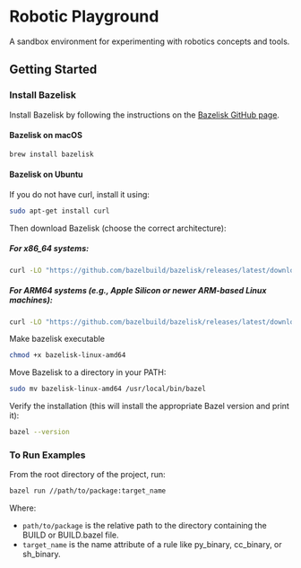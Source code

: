 # Robotic Playground

A sandbox environment for experimenting with robotics concepts and tools.

## Getting Started

### Install Bazelisk
Install Bazelisk by following the instructions on the [Bazelisk GitHub page](https://github.com/bazelbuild/bazelisk).

#### Bazelisk on macOS
```bash
brew install bazelisk
```

#### Bazelisk on Ubuntu
If you do not have curl, install it using:
```bash
sudo apt-get install curl
```
Then download Bazelisk (choose the correct architecture):
##### For x86_64 systems:
```bash
curl -LO "https://github.com/bazelbuild/bazelisk/releases/latest/download/bazelisk-linux-amd64"
```
##### For ARM64 systems (e.g., Apple Silicon or newer ARM-based Linux machines):
```bash
curl -LO "https://github.com/bazelbuild/bazelisk/releases/latest/download/bazelisk-linux-arm64"
```

Make bazelisk executable
```bash
chmod +x bazelisk-linux-amd64
```
Move Bazelisk to a directory in your PATH:
```bash
sudo mv bazelisk-linux-amd64 /usr/local/bin/bazel
```
Verify the installation (this will install the appropriate Bazel version and print it):
```bash
bazel --version
```

### To Run Examples
From the root directory of the project, run:

```bash
bazel run //path/to/package:target_name
```

Where:
- `path/to/package` is the relative path to the directory containing the BUILD or BUILD.bazel file.
- `target_name` is the name attribute of a rule like py_binary, cc_binary, or sh_binary.